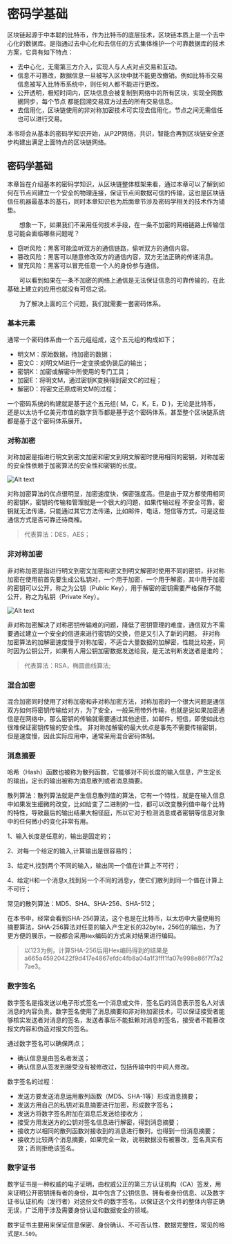 # 密码学基础

区块链起源于中本聪的比特币，作为比特币的底层技术，区块链本质上是一个去中心化的数据库。是指通过去中心化和去信任的方式集体维护一个可靠数据库的技术方案，它具有如下特点：

- 去中心化，无需第三方介入，实现人与人点对点交易和互动。
- 信息不可篡改，数据信息一旦被写入区块中就不能更改撤销。例如比特币交易信息被写入比特币系统中，则任何人都不能进行更改。
- 公开透明，极短时间内，区块信息会被复制到网络中的所有区块，实现全网数据同步，每个节点 都能回溯交易双方过去的所有交易信息。
- 去信用化，区块链使用的非对称加密技术可实现去信用化，节点之间无需信任也可以进行交易。

本书将会从基本的密码学知识开始，从P2P网络，共识，智能合再到区块链安全逐步构建出满足上面特点的区块链网络。

## 密码学基础

本章旨在介绍基本的密码学知识，从区块链整体框架来看，通过本章可以了解到如何在节点间建立一个安全的物理连接，保证节点间数据可信的传输，这也是区块链信任机器最基本的基石，同时本章知识也为后面章节涉及密码学相关的技术作为铺垫。

&emsp;&emsp;想象一下，如果我们不采用任何技术手段，在一条不加密的网络链路上传输信息可能会面临哪些问题呢？
- 窃听风险：黑客可能监听双方的通信链路，偷听双方的通信内容。
- 篡改风险：黑客可以随意修改双方的通信内容，双方无法正确的传递消息。
- 冒充风险：黑客可以冒充任意一个人的身份参与通信。

&emsp;&emsp;可以看到如果在一条不加密的网络上通信是无法保证信息的可靠传输的，在此基础上建立的应用也就没有可信之说。

&emsp;&emsp;为了解决上面的三个问题，我们就需要一套密码体系。

### 基本元素
通常一个密码体系由一个五元组组成，这个五元组的构成如下；
- 明文M：原始数据，待加密的数据；
- 密文C：对明文M进行一定变换或伪装后的输出；
- 密钥K：加密或解密中所使用的专门工具；
- 加密E：将明文M，通过密钥K变换得到密文C的过程；
- 解密D：将密文还原成明文M的过程；


一个密码系统的构建就是基于这个五元组{ M，C，K，E，D }，无论是比特币，还是以太坊千亿美元市值的数字货币都是基于这个密码体系，甚至整个区块链系统都是基于这个密码体系展开。

### 对称加密
对称加密是指进行明文到密文加密和密文到明文解密时使用相同的密钥，对称加密的安全性依赖于加密算法的安全性和密钥的长度。

![Alt text](https://github.com/Ice-Storm/structure-and-interpretation-of-blockchain/blob/master/img/chapter_1/1.png?raw=true)

对称加密算法的优点很明显，加密速度快，保密强度高。但是由于双方都使用相同的密钥K，密钥的传输和管理就是一个很大的问题，如果传输过程
不安全可靠，密钥就无法传递，只能通过其它方法传递，比如邮件，电话，短信等方式，可是这些通信方式是否可靠还待商榷。

> 代表算法：DES，AES；

### 非对称加密
非对称加密是指进行明文到密文加密和密文到明文解密时使用不同的密钥，非对称加密在使用前首先要生成公私钥对，一个用于加密，一个用于解密，其中用于加密的密钥可以公开，称之为公钥（Public Key），用于解密的密钥需要严格保存不能公开，称之为私钥（Private Key）。

![Alt text](https://github.com/Ice-Storm/structure-and-interpretation-of-blockchain/blob/master/img/chapter_1/2.png?raw=true)


非对称加密解决了对称密钥传输难的问题，降低了密钥管理的难度，通信双方不需要通过建立一个安全的信道来进行密钥的交换，但是又引入了新的问题。
非对称加密算法的加解密速度慢于对称加密，不适合大量数据的加解密，性能比较差，同时因为公钥公开，如果有人用公钥加密数据发送给我，是无法判断发送者是谁的；

> 代表算法：RSA，椭圆曲线算法;

### 混合加密
混合加密同时使用了对称加密和非对称加密方法，对称加密的一个很大问题是通信双方如何将密钥传输给对方，为了安全，一般采用带外传输，也就是说如果加密通信是在网络中，那么密钥的传输就需要通过其他途径，如邮件，短信，即使如此也很难保证密钥传输的安全性。
非对称加解密的最大优点是事先不需要传输密钥，但是速度慢，因此实际应用中，通常采用混合密码体制。

### 消息摘要
哈希（Hash）函数也被称为散列函数，它能够对不同长度的输入信息，产生定长的输出，定长的输出被称为消息散列或者消息摘要。

散列算法：散列算法就是产生信息散列值的算法，它有一个特性，就是在输入信息中如果发生细微的改变，比如给变了二进制的一位，都可以改变散列值中每个比特的特性，导致最后的输出结果大相径庭，所以它对于检测消息或者密钥等信息对象中的任何微小的变化非常有用。

1、输入长度是任意的，输出是固定的；

2、对每一个给定的输入,计算输出是很容易的；

3、给定H,找到两个不同的输入，输出同一个值在计算上不可行；

4、给定H和一个消息x,找到另一个不同的消息y，使它们散列到同一个值在计算上不可行；

常见的散列算法：MD5、SHA、SHA-256、SHA-512；

在本书中，经常会看到SHA-256算法，这个也是在比特币，以太坊中大量使用的摘要算法，SHA-256算法对任意的输入产生定长的32byte，256位的输出，为了更方便的展示，一般都会采用`Hex`编码的方式来对结果进行编码。
> 以123为例，计算SHA-256后用Hex编码得到的结果是a665a45920422f9d417e4867efdc4fb8a04a1f3fff1fa07e998e86f7f7a27ae3。

### 数字签名
数字签名是指发送以电子形式签名一个消息或文件，签名后的消息表示签名人对该消息的内容负责。数字签名使用了消息摘要和非对称加密技术，可以保证接受者能够核实发送者对消息的签名，发送者事后不能抵赖对消息的签名，接受者不能篡改报文内容和伪造对报文的签名。

通过数字签名可以确保两点；
- 确认信息是由签名者发送；
- 确认信息从签发到接受没有被修改过，包括传输中的中间人修改。

数字签名的过程：
- 发送方要发送消息运用散列函数（MD5、SHA-1等）形成消息摘要；
- 发送方用自己的私钥对消息摘要进行加密，形成数字签名；
- 发送方将数字签名附加在消息后发送给接收方；
- 接受方用发送方的公钥对签名信息进行解密，得到消息摘要；
- 接收方以相同的散列函数对接收到的消息进行散列，也得到一份消息摘要；
- 接收方比较两个消息摘要，如果完全一致，说明数据没有被篡改，签名真实有效；否则拒绝该签名。

### 数字证书
数字证书是一种权威的电子证明，由权威公正的第三方认证机构（CA）签发，用来证明公开密钥拥有者的身份，其中包含了公钥信息、拥有者身份信息、以及数字证书认证机构（发行者）对这份文件的数字签名，以保证这个文件的整体内容正确无误，广泛用于涉及需要身份认证和数据安全的领域。

数字证书主要用来保证信息保密、身份确认、不可否认性、数据完整性，常见的格式是`X.509`。
